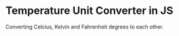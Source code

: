 # Temperature Unit Converter in JS

Converting Celcius, Kelvin and Fahrenheit degrees to each other.
